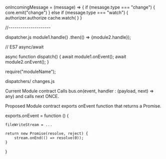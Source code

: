 onIncomingMessage = (message) => {
	if (mesasge.type === "change") {
		core.emit("change")
	} else if (message.type === "watch") {
		authorizer.authorize
		cache.watch(
	}
}



//---------------------

dispatcher.js
	module1.handle()
	.then(() => {module2.handle});


// ES7 async/await

async function dispatch() {
	await module1.onEvent();
	await module2.onEvent();
}

require("moduleName");



dispatchers/
	changes.js







Current Module contract
Calls bus.on(event, handler : (payload, next) => any) and calls next ONCE.

Proposed Module contract
exports onEvent function that returns a Promise.

exports.onEvent = function () {

	fileWriteStream = ...

	return new Promise(resolve, reject) {
		stream.onEnd(() => resolve(0));
	}
}
